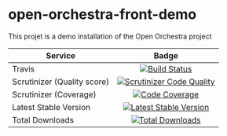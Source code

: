 open-orchestra-front-demo
========================

This projet is a demo installation of the Open Orchestra project

| Service       | Badge         |
| ------------- |:-------------:|
| Travis | [![Build Status](https://travis-ci.org/open-orchestra/open-orchestra-front-demo.svg)](https://travis-ci.org/open-orchestra/open-orchestra-front-demo) |
| Scrutinizer (Quality score) | [![Scrutinizer Code Quality](https://scrutinizer-ci.com/g/open-orchestra/open-orchestra-front-demo/badges/quality-score.png?b=master)](https://scrutinizer-ci.com/g/open-orchestra/open-orchestra-front-demo/?branch=master) |
| Scrutinizer (Coverage) | [![Code Coverage](https://scrutinizer-ci.com/g/open-orchestra/open-orchestra-front-demo/badges/coverage.png?b=master)](https://scrutinizer-ci.com/g/open-orchestra/open-orchestra-front-demo/?branch=master) |
| Latest Stable Version | [![Latest Stable Version](https://poser.pugx.org/open-orchestra/open-orchestra-front-demo/v/stable)](https://packagist.org/packages/open-orchestra/open-orchestra) |
| Total Downloads | [![Total Downloads](https://poser.pugx.org/open-orchestra/open-orchestra-front-demo/downloads)](https://packagist.org/packages/open-orchestra/open-orchestra) |
